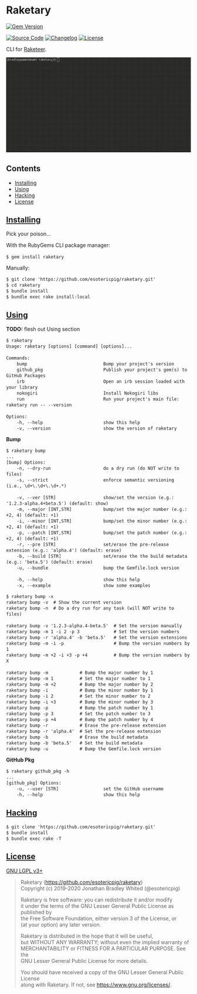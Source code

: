 # Raketary

[![Gem Version](https://badge.fury.io/rb/raketary.svg)](https://badge.fury.io/rb/raketary)

[![Source Code](https://img.shields.io/badge/source-github-%23A0522D.svg?style=for-the-badge)](https://github.com/esotericpig/raketary)
[![Changelog](https://img.shields.io/badge/changelog-md-%23A0522D.svg?style=for-the-badge)](CHANGELOG.md)
[![License](https://img.shields.io/github/license/esotericpig/raketary.svg?color=%23A0522D&style=for-the-badge)](LICENSE.txt)

CLI for [Raketeer](https://github.com/esotericpig/raketeer).

![Demo of Raketary on the command line](https://github.com/esotericpig/esotericpig.github.io/blob/master/pics/raketary_demo.gif)

## Contents

- [Installing](#installing)
- [Using](#using)
- [Hacking](#hacking)
- [License](#license)

## [Installing](#contents)

Pick your poison...

With the RubyGems CLI package manager:

`$ gem install raketary`

Manually:

```
$ git clone 'https://github.com/esotericpig/raketary.git'
$ cd raketary
$ bundle install
$ bundle exec rake install:local
```

## [Using](#contents)

**TODO:** flesh out Using section

```
$ raketary
Usage: raketary [options] [command] [options]...

Commands:
    bump                             Bump your project's version
    github_pkg                       Publish your project's gem(s) to GitHub Packages
    irb                              Open an irb session loaded with your library
    nokogiri                         Install Nokogiri libs
    run                              Run your project's main file: raketary run -- --version

Options:
    -h, --help                       show this help
    -v, --version                    show the version of raketary
```

**Bump**

```
$ raketary bump
...
[bump] Options:
    -n, --dry-run                    do a dry run (do NOT write to files)
    -s, --strict                     enforce semantic versioning (i.e., \d+\.\d+\.\d+.*)
    
    -v, --ver [STR]                  show/set the version (e.g.: '1.2.3-alpha.4+beta.5') (default: show)
    -m, --major [INT,STR]            bump/set the major number (e.g.: +2, 4) (default: +1)
    -i, --minor [INT,STR]            bump/set the minor number (e.g.: +2, 4) (default: +1)
    -p, --patch [INT,STR]            bump/set the patch number (e.g.: +2, 4) (default: +1)
    -r, --pre [STR]                  set/erase the pre-release extension (e.g.: 'alpha.4') (default: erase)
    -b, --build [STR]                set/erase the the build metadata (e.g.: 'beta.5') (default: erase)
    -u, --bundle                     bump the Gemfile.lock version
    
    -h, --help                       show this help
    -x, --example                    show some examples
```

```
$ raketary bump -x
raketary bump -v  # Show the current version
raketary bump -n  # Do a dry run for any task (will NOT write to files)

raketary bump -v '1.2.3-alpha.4-beta.5'  # Set the version manually
raketary bump -m 1 -i 2 -p 3             # Set the version numbers
raketary bump -r 'alpha.4' -b 'beta.5'   # Set the version extensions
raketary bump -m -i -p                   # Bump the version numbers by 1
raketary bump -m +2 -i +3 -p +4          # Bump the version numbers by X

raketary bump -m            # Bump the major number by 1
raketary bump -m 1          # Set the major number to 1
raketary bump -m +2         # Bump the major number by 2
raketary bump -i            # Bump the minor number by 1
raketary bump -i 2          # Set the minor number to 2
raketary bump -i +3         # Bump the minor number by 3
raketary bump -p            # Bump the patch number by 1
raketary bump -p 3          # Set the patch number to 3
raketary bump -p +4         # Bump the patch number by 4
raketary bump -r            # Erase the pre-release extension
raketary bump -r 'alpha.4'  # Set the pre-release extension
raketary bump -b            # Erase the build metadata
raketary bump -b 'beta.5'   # Set the build metadata
raketary bump -u            # Bump the Gemfile.lock version
```

**GitHub Pkg**

```
$ raketary github_pkg -h
...
[github_pkg] Options:
    -u, --user [STR]                 set the GitHub username
    -h, --help                       show this help
```

## [Hacking](#contents)

```
$ git clone 'https://github.com/esotericpig/raketary.git'
$ bundle install
$ bundle exec rake -T
```

## [License](#contents)

[GNU LGPL v3+](LICENSE.txt)

> Raketary (<https://github.com/esotericpig/raketary>)  
> Copyright (c) 2019-2020 Jonathan Bradley Whited (@esotericpig)  
> 
> Raketary is free software: you can redistribute it and/or modify  
> it under the terms of the GNU Lesser General Public License as published by  
> the Free Software Foundation, either version 3 of the License, or  
> (at your option) any later version.  
> 
> Raketary is distributed in the hope that it will be useful,  
> but WITHOUT ANY WARRANTY; without even the implied warranty of  
> MERCHANTABILITY or FITNESS FOR A PARTICULAR PURPOSE.  See the  
> GNU Lesser General Public License for more details.  
> 
> You should have received a copy of the GNU Lesser General Public License  
> along with Raketary.  If not, see <https://www.gnu.org/licenses/>.  
